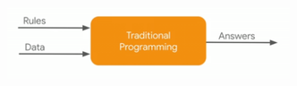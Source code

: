 ![FileModes](slideImages/image5.png)<!-- .element: style="border:0; width:900px; margin-left:50px" -->